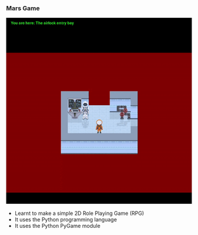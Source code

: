 ### Mars Game

![](https://github.com/ShahirJalal/MarsGame/blob/main/FirstLook.gif)

- Learnt to make a simple 2D Role Playing Game (RPG)
- It uses the Python programming language
- It uses the Python PyGame module